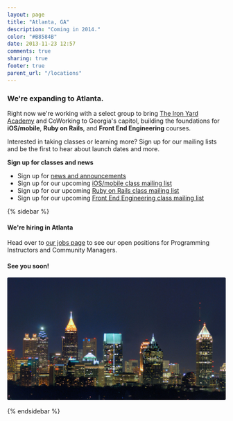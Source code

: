 ```yaml
---
layout: page
title: "Atlanta, GA"
description: "Coming in 2014."
color: "#B8584B"
date: 2013-11-23 12:57
comments: true
sharing: true
footer: true
parent_url: "/locations"
---
```



### We're expanding to Atlanta.

Right now we're working with a select group to bring [The Iron Yard Academy](/academy) and CoWorking to Georgia's capitol, building the foundations for **iOS/mobile**, **Ruby on Rails**, and **Front End Engineering** courses.  

Interested in taking classes or learning more? Sign up for our mailing lists and be the first to hear about launch dates and more. 

**Sign up for classes and news**

* Sign up for [news and announcements](http://eepurl.com/JoCfL)
* Sign up for our upcoming [iOS/mobile class mailing list](http://eepurl.com/JoCmT)
* Sign up for our upcoming [Ruby on Rails class mailing list](http://eepurl.com/JoCqT)
* Sign up for our upcoming [Front End Engineering class mailing list](http://eepurl.com/JoClj)

{% sidebar %}

#### We're hiring in Atlanta

Head over to [our jobs page](/jobs) to see our open positions for Programming Instructors and Community Managers. 

#### See you soon!

<img src="/images/locations/atlanta/atlanta-sidebar.jpg" style="border-radius: 3px;">

{% endsidebar %}
